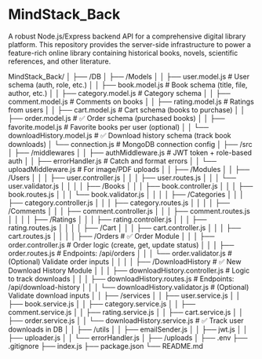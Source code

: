 # MindStack_Back
A robust Node.js/Express backend API for a comprehensive digital library platform. This repository provides the server-side infrastructure to power a feature-rich online library containing historical books, novels, scientific references, and other literature.


MindStack_Back/
│
├── /DB
│   ├── /Models
│   │   ├── user.model.js          # User schema (auth, role, etc.)
│   │   ├── book.model.js          # Book schema (title, file, author, etc.)
│   │   ├── category.model.js      # Category schema
│   │   ├── comment.model.js       # Comments on books
│   │   ├── rating.model.js        # Ratings from users
│   │   ├── cart.model.js          # Cart schema (books to purchase)
│   │   ├── order.model.js         # ✅ Order schema (purchased books)
│   │   ├── favorite.model.js      # Favorite books per user (optional)
│   │   └── downloadHistory.model.js # ✅ Download history schema (track book downloads)
│   └── connection.js              # MongoDB connection config
│
├── /src
│   ├── /middlewares
│   │   ├── authMiddleware.js      # JWT token + role-based auth
│   │   ├── errorHandler.js        # Catch and format errors
│   │   └── uploadMiddleware.js    # For image/PDF uploads
│
│   ├── /Modules
│   │   ├── /Users
│   │   │   ├── user.controller.js
│   │   │   ├── user.routes.js
│   │   │   └── user.validator.js
│   │
│   │   ├── /Books
│   │   │   ├── book.controller.js
│   │   │   ├── book.routes.js
│   │   │   └── book.validator.js
│   │
│   │   ├── /Categories
│   │   │   ├── category.controller.js
│   │   │   ├── category.routes.js
│   │
│   │   ├── /Comments
│   │   │   ├── comment.controller.js
│   │   │   ├── comment.routes.js
│   │
│   │   ├── /Ratings
│   │   │   ├── rating.controller.js
│   │   │   ├── rating.routes.js
│   │
│   │   ├── /Cart
│   │   │   ├── cart.controller.js
│   │   │   ├── cart.routes.js
│   │
│   │   ├── /Orders                     # ✅ Order Module
│   │   │   ├── order.controller.js     # Order logic (create, get, update status)
│   │   │   ├── order.routes.js         # Endpoints: /api/orders
│   │   │   └── order.validator.js      # (Optional) Validate order inputs
│   │
│   │   ├── /DownloadHistory            # ✅ New Download History Module
│   │   │   ├── downloadHistory.controller.js  # Logic to track downloads
│   │   │   ├── downloadHistory.routes.js      # Endpoints: /api/download-history
│   │   │   └── downloadHistory.validator.js   # (Optional) Validate download inputs
│
│   ├── /services
│   │   ├── user.service.js
│   │   ├── book.service.js
│   │   ├── category.service.js
│   │   ├── comment.service.js
│   │   ├── rating.service.js
│   │   ├── cart.service.js
│   │   ├── order.service.js
│   │   └── downloadHistory.service.js    # ✅ Track user downloads in DB
│
│   ├── /utils
│   │   ├── emailSender.js
│   │   ├── jwt.js
│   │   ├── uploader.js
│   │   └── errorHandler.js
│
├── /uploads
│
├── .env
├── .gitignore
├── index.js
├── package.json
└── README.md
